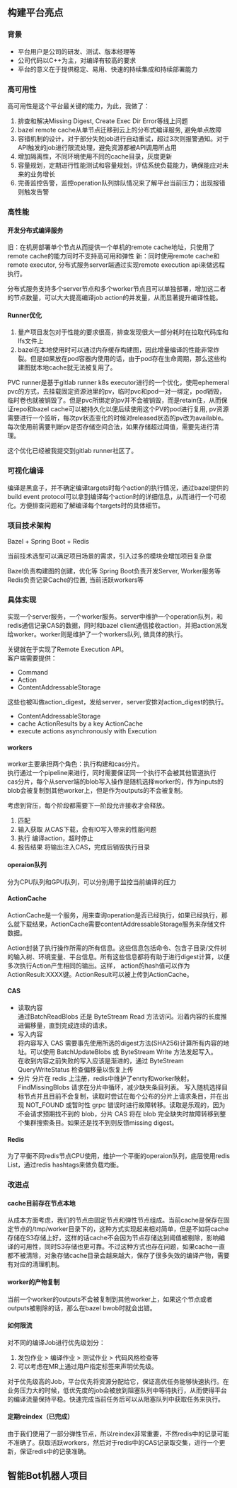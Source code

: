 ## 构建平台亮点
### 背景
- 平台用户是公司的研发、测试、版本经理等
- 公司代码以C++为主，对编译有较高的要求
- 平台的意义在于提供稳定、易用、快速的持续集成和持续部署能力

### 高可用性
高可用性是这个平台最关键的能力，为此，我做了：   
1. 排查和解决Missing Digest, Create Exec Dir Error等线上问题
2. bazel remote cache从单节点迁移到云上的分布式编译服务, 避免单点故障
3. 容错机制的设计，对于部分失败job进行自动重试，超过3次则报警通知。对于API触发的job进行限流处理，避免资源都被API调用所占用
4. 增加隔离性，不同环境使用不同的cache目录，灰度更新
5. 容量规划，定期进行性能测试和容量规划，评估系统负载能力，确保能应对未来的业务增长
6. 完善监控告警，监控operation队列排队情况来了解平台当前压力；出现报错则触发告警

### 高性能
#### 开发分布式编译服务
旧：在机房部署单个节点从而提供一个单机的remote cache地址，只使用了remote cache的能力同时不支持高可用和弹性
新：同时使用remote cache和remote executor, 分布式服务server端通过实现remote execution api来做远程执行。

分布式服务支持多个server节点和多个worker节点且可以单独部署，增加这二者的节点数量，可以大大提高编译job action的并发量，从而显著提升编译性能。

#### Runner优化
1. 量产项目发包对于性能的要求很高，排查发现很大一部分耗时在拉取代码库和lfs文件上
2. bazel在本地使用时可以通过内存缓存构建图，因此增量编译的性能非常炸裂。但是如果放在pod容器内使用的话，由于pod存在生命周期，那么这些构建图就本地cache就无法被复用了。

PVC runner是基于gitlab runner k8s executor进行的一个优化，使用ephemeral pvc的方式，去挂载固定资源池里的pv，临时pvc和pod一对一绑定，pod销毁，临时卷也就被销毁了。但是pvc所绑定的pv并不会被销毁，而是retain住，从而保证repo和bazel cache可以被持久化以便后续使用这个PV的pod进行复用, pv资源需要进行一个监听，每次pv状态变化的时候对released状态的pv改为available。每次使用前需要判断pv是否存储空间合法，如果存储超过阈值，需要先进行清理。

这个优化已经被我提交到gitlab runner社区了。

### 可视化编译
编译是黑盒子，并不确定编译targets时每个action的执行情况，通过bazel提供的build event protocol可以拿到编译每个action时的详细信息，从而进行一个可视化。方便排查问题和了解编译每个targets时的具体细节。

### 项目技术架构
Bazel + Spring Boot + Redis

当前技术选型可以满足项目场景的需求，引入过多的模块会增加项目复杂度

Bazel负责构建图的创建，优化等
Spring Boot负责开发Server, Worker服务等
Redis负责记录Cache的位置, 当前活跃workers等

### 具体实现
实现一个server服务，一个worker服务。server中维护一个operation队列，和redis通信记录CAS的数据，同时和bazel client通信接收action，并把action派发给worker。worker则是维护了一个workers队列, 做具体的执行。

关键就在于实现了Remote Execution API。  
客户端需要提供：
- Command
- Action
- ContentAddressableStorage   

这些也被叫做action_digest，发给server，server安排对action_digest的执行。

- ContentAddressableStorage
- cache ActionResults by a key ActionCache
- execute actions asynchronously with Execution

#### workers 
worker主要承担两个角色：执行构建和cas分片。  
执行通过一个pipeline来进行，同时需要保证同一个执行不会被其他管道执行   
cas分片，每个从server端的blob写入操作是随机选择worker的，作为inputs的blob会被复制到其他worker上，但是作为outputs的不会被复制。

考虑到背压，每个阶段都需要下一阶段允许接收才会释放。
1. 匹配
2. 输入获取
    从CAS下载，会有IO写入带来的性能问题
3. 执行
    编译action，超时停止
4. 报告结果
    将输出注入CAS，完成后销毁执行目录

#### operaion队列
分为CPU队列和GPU队列，可以分别用于监控当前编译的压力

#### ActionCache
ActionCache是一个服务，用来查询operation是否已经执行，如果已经执行，那么就下载结果，ActionCache需要contentAddressableStorage服务来存储文件数据。

Action封装了执行操作所需的所有信息。这些信息包括命令、包含子目录/文件树的输入树、环境变量、平台信息。所有这些信息都将有助于进行digest计算，以便多次执行Action产生相同的输出。这样， action的hash值可以作为ActionResult:XXXX键。ActionResult可以被上传到ActionCache。

#### CAS
- 读取内容    
    通过BatchReadBlobs 还是 ByteStream Read 方法访问。沿着内容的长度推进偏移量，直到完成连续的请求。
- 写入内容    
    将内容写入 CAS 需要事先使用所选的digest方法(SHA256)计算所有内容的地址。可以使用 BatchUpdateBlobs 或 ByteStream Write 方法发起写入。   
    在收到内容之前失败的写入应该是渐进的，通过 ByteStream QueryWriteStatus 检查偏移量以恢复上传
- 分片
    分片在 redis 上注册，redis中维护了enrty和worker映射。FindMissingBlobs 请求在分片中循环，减少缺失条目列表。
    写入随机选择目标节点并且目前不会复制，读取时尝试在每个公布的分片上请求条目，并在出现 NOT_FOUND 或暂时性 grpc 错误时进行故障转移。读取是乐观的，因为不会请求预期找不到的 blob，分片 CAS 将在 blob 完全缺失时故障转移到整个集群搜索条目。如果还是找不到则反馈missing digest。

#### Redis
为了平衡不同redis节点CPU使用，维护一个平衡的operaion队列，底层使用redis List，通过redis hashtags来做负载均衡。

### 改进点
#### cache目前存在节点本地
从成本方面考虑，我们的节点由固定节点和弹性节点组成。当前cache是保存在固定节点的/tmp/worker目录下的，这种方式实现起来相对简单，但是不如将cache存储在S3存储上好，这样的话cache不会因为节点存储达到阈值被剔除，影响编译的可用性，同时S3存储也更可靠。不过这种方式也存在问题，如果cache一直都不被清除，对象存储cache目录会越来越大，保存了很多失效的编译产物，需要有对应的清理机制。

#### worker的产物复制
当前一个worker的outputs不会被复制到其他worker上，如果这个节点或者outputs被剔除的话，那么在bazel bwob时就会出错。

#### 如何限流
对不同的编译Job进行优先级划分：  
1. 发包作业 > 编译作业 > 测试作业 > 代码风格检查等
2. 可以考虑在MR上通过用户指定标签来声明优先级。  

对于优先级高的Job，平台优先将资源分配给它，保证高优任务能够快速执行。在业务压力大的时候，低优先度的job会被放到阻塞队列中等待执行，从而使得平台的编译流量保持平稳。快速完成当前任务后可以从阻塞队列中获取任务来执行。

#### 定期reindex（已完成）
由于我们使用了一部分弹性节点，所以reindex非常重要，不然redis中的记录可能不准确了。获取活跃workers，然后对于redis中的CAS记录取交集，进行一个更新，保证redis中的记录准确。

## 智能Bot机器人项目